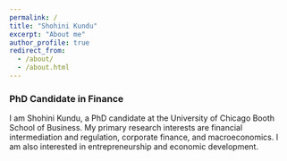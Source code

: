 ```yaml
---
permalink: /
title: "Shohini Kundu"
excerpt: "About me"
author_profile: true
redirect_from: 
  - /about/
  - /about.html
---
```

### PhD Candidate in Finance

I am Shohini Kundu, a PhD candidate at the University of Chicago Booth School of Business. My primary research interests are financial intermediation and regulation, corporate finance, and macroeconomics. I am also interested in entrepreneurship and economic development. 


